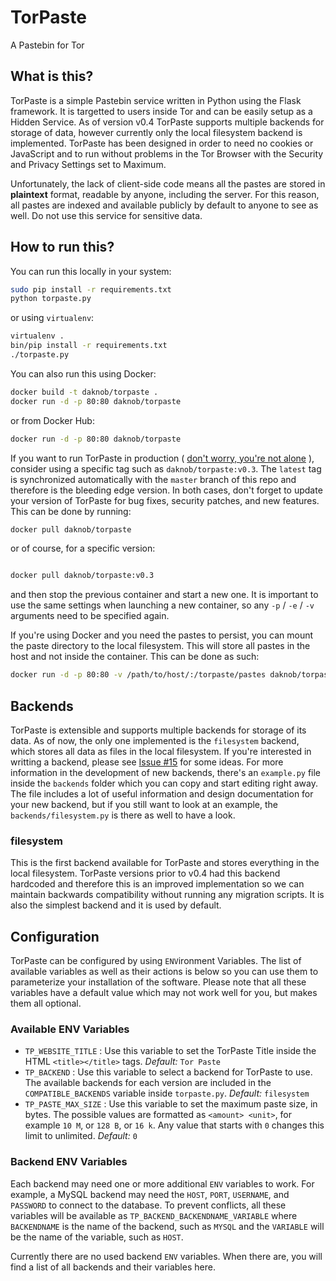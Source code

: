 # TorPaste
A Pastebin for Tor

## What is this?

TorPaste is a simple Pastebin service written in Python using the Flask framework.
It is targetted to users inside Tor and can be easily setup as a Hidden Service.
As of version v0.4 TorPaste supports multiple backends for storage of data, however
currently only the local filesystem backend is implemented. TorPaste has been designed
in order to need no cookies or JavaScript and to run without problems in the Tor Browser
with the Security and Privacy Settings set to Maximum.

Unfortunately, the lack of client-side code means all the pastes are stored in
**plaintext** format, readable by anyone, including the server. For this reason,
all pastes are indexed and available publicly by default to anyone to see as well.
Do not use this service for sensitive data.

## How to run this?

You can run this locally in your system:

```bash
sudo pip install -r requirements.txt
python torpaste.py
```

or using `virtualenv`:

```bash
virtualenv .
bin/pip install -r requirements.txt
./torpaste.py
```

You can also run this using Docker:

```bash
docker build -t daknob/torpaste .
docker run -d -p 80:80 daknob/torpaste
```

or from Docker Hub:

```bash
docker run -d -p 80:80 daknob/torpaste
```

If you want to run TorPaste in production
( [don't worry, you're not alone](https://paste.daknob.net) ), consider using
a specific tag such as `daknob/torpaste:v0.3`. The `latest` tag is synchronized
automatically with the `master` branch of this repo and therefore is the bleeding
edge version. In both cases, don't forget to update your version of TorPaste for
bug fixes, security patches, and new features. This can be done by running:

```bash
docker pull daknob/torpaste
```

or of course, for a specific version:

```bash

docker pull daknob/torpaste:v0.3
```

and then stop the previous container and start a new one. It is important to use
the same settings when launching a new container, so any `-p` / `-e` / `-v` arguments
need to be specified again.

If you're using Docker and you need the pastes to persist, you can mount the paste
directory to the local filesystem. This will store all pastes in the host and not
inside the container. This can be done as such:

```bash
docker run -d -p 80:80 -v /path/to/host/:/torpaste/pastes daknob/torpaste
```

## Backends
TorPaste is extensible and supports multiple backends for storage of its data. As
of now, the only one implemented is the `filesystem` backend, which stores all data
as files in the local filesystem. If you're interested in writting a backend, please
see [Issue #15](https://github.com/DaKnOb/TorPaste/issues/15) for some ideas. For
more information in the development of new backends, there's an `example.py` file
inside the `backends` folder which you can copy and start editing right away. The
file includes a lot of useful information and design documentation for your new
backend, but if you still want to look at an example, the `backends/filesystem.py`
is there as well to have a look.

### filesystem
This is the first backend available for TorPaste and stores everything in the local
filesystem. TorPaste versions prior to v0.4 had this backend hardcoded and therefore
this is an improved implementation so we can maintain backwards compatibility without
running any migration scripts. It is also the simplest backend and it is used by
default.

## Configuration
TorPaste can be configured by using `ENV`ironment Variables. The list of available
variables as well as their actions is below so you can use them to parameterize your
installation of the software. Please note that all these variables have a default
value which may not work well for you, but makes them all optional.

### Available ENV Variables

* `TP_WEBSITE_TITLE` : Use this variable to set the TorPaste Title inside the HTML
`<title></title>` tags. *Default:* `Tor Paste`
* `TP_BACKEND` : Use this variable to select a backend for TorPaste to use. The
available backends for each version are included in the `COMPATIBLE_BACKENDS` variable
inside `torpaste.py`. *Default:* `filesystem`
* `TP_PASTE_MAX_SIZE` : Use this variable to set the maximum paste size, in bytes. The
possible values are formatted as `<amount> <unit>`, for example `10 M`, or `128 B`,
or `16 k`. Any value that starts with `0` changes this limit to unlimited. *Default:*
`0`

### Backend ENV Variables
Each backend may need one or more additional `ENV` variables to work. For example,
a MySQL backend may need the `HOST`, `PORT`, `USERNAME`, and `PASSWORD` to connect
to the database. To prevent conflicts, all these variables will be available as
`TP_BACKEND_BACKENDNAME_VARIABLE` where `BACKENDNAME` is the name of the backend,
such as `MYSQL` and the `VARIABLE` will be the name of the variable, such as `HOST`.

Currently there are no used backend `ENV` variables. When there are, you will find
a list of all backends and their variables here.
